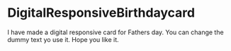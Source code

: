 # DigitalResponsiveBirthdaycard
I have made a digital responsive card for Fathers day. You can change the dummy text yo use it.
Hope you like it.
